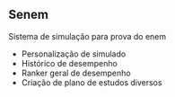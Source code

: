 ## Senem

 Sistema de simulação para prova do enem
 
 * Personalização de simulado
 * Histórico de desempenho
 * Ranker geral de desempenho
 * Criação de plano de estudos diversos